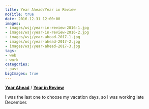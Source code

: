 ```yaml
---
title: Year Ahead/Year in Review
noTitle: true
date: 2016-12-31 12:00:00
images:
- images/wsj/year-in-review-2016-1.jpg
- images/wsj/year-in-review-2016-2.jpg
- images/wsj/year-ahead-2017-1.jpg
- images/wsj/year-ahead-2017-2.jpg
- images/wsj/year-ahead-2017-3.jpg
tags:
- web
- work
categories:
- past
bigImages: true
---
```

[**Year Ahead**](http://www.wsj.com/graphics/year-ahead-2017/) / [**Year in Review**](http://graphics.wsj.com/year-in-review-2016/)

I was the last one to choose my vacation days, so I was working late December.

